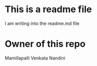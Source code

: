 # This is a readme file
I am writing into the readme.md file

# Owner of this repo
Mamillapalli Venkata Nandini